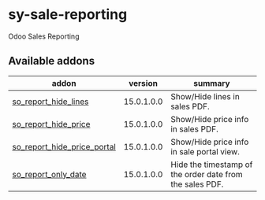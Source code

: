 # sy-sale-reporting
Odoo Sales Reporting

[//]: # (addons)

Available addons
----------------
addon | version | summary
--- | --- | ---
[so_report_hide_lines](so_report_hide_lines/) | 15.0.1.0.0 | Show/Hide lines in sales PDF.
[so_report_hide_price](so_report_hide_price/) | 15.0.1.0.0 | Show/Hide price info in sales PDF.
[so_report_hide_price_portal](so_report_hide_price_portal/) | 15.0.1.0.0 | Show/Hide price info in sale portal view.
[so_report_only_date](so_report_only_date/) | 15.0.1.0.0 | Hide the timestamp of the order date from the sales PDF.

[//]: # (end addons)
